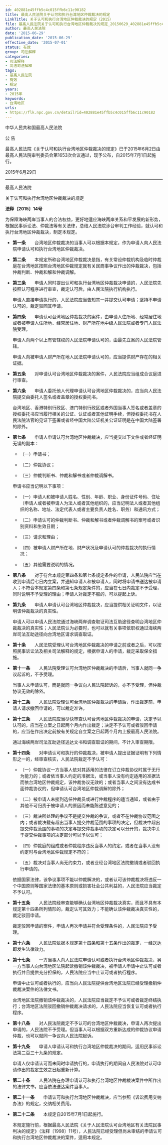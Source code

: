 ```yaml
---
id: 402881e45ffb5c4c015ffb6c11c90182
title: 最高人民法院关于认可和执行台湾地区仲裁裁决的规定
LinkTitle: 关于认可和执行台湾地区仲裁裁决的规定（2015）
file: 最高人民法院关于认可和执行台湾地区仲裁裁决的规定_20150629_402881e45ffb5c4c015ffb6c11c90182.docx
author: 最高人民法院
date: '2015-06-29'
publication_date: '2015-06-29'
effective_date: '2015-07-01'
status: 有效
group: 司法解释
categories:
- 司法解释
- 高法司法解释
tags:
- 最高人民法院
- 有效
- 规定
years:
- 2015年
keywords:
- 台湾地区
urls:
- https://flk.npc.gov.cn/detail?id=402881e45ffb5c4c015ffb6c11c90182
---
```


中华人民共和国最高人民法院

公 告

最高人民法院《关于认可和执行台湾地区仲裁裁决的规定》已于2015年6月2日由最高人民法院审判委员会第1653次会议通过，现予公布，自2015年7月1日起施行。

2015年6月29日

---

最高人民法院

关于认可和执行台湾地区仲裁裁决的规定

**法释〔2015〕14号**

为保障海峡两岸当事人的合法权益，更好地适应海峡两岸关系和平发展的新形势，根据民事诉讼法、仲裁法等有关法律，总结人民法院涉台审判工作经验，就认可和执行台湾地区仲裁裁决，制定本规定。

- **第一条**　　台湾地区仲裁裁决的当事人可以根据本规定，作为申请人向人民法院申请认可和执行台湾地区仲裁裁决。

- **第二条**　　本规定所称台湾地区仲裁裁决是指，有关常设仲裁机构及临时仲裁庭在台湾地区按照台湾地区仲裁规定就有关民商事争议作出的仲裁裁决，包括仲裁判断、仲裁和解和仲裁调解。

- **第三条**　　申请人同时提出认可和执行台湾地区仲裁裁决申请的，人民法院先按照认可程序进行审查，裁定认可后，由人民法院执行机构执行。

  申请人直接申请执行的，人民法院应当告知其一并提交认可申请；坚持不申请认可的，裁定驳回其申请。

- **第四条**　　申请认可台湾地区仲裁裁决的案件，由申请人住所地、经常居住地或者被申请人住所地、经常居住地、财产所在地中级人民法院或者专门人民法院受理。

  申请人向两个以上有管辖权的人民法院申请认可的，由最先立案的人民法院管辖。

  申请人向被申请人财产所在地人民法院申请认可的，应当提供财产存在的相关证据。

- **第五条**　　对申请认可台湾地区仲裁裁决的案件，人民法院应当组成合议庭进行审查。

- **第六条**　　申请人委托他人代理申请认可台湾地区仲裁裁决的，应当向人民法院提交由委托人签名或者盖章的授权委托书。

  台湾地区、香港特别行政区、澳门特别行政区或者外国当事人签名或者盖章的授权委托书应当履行相关的公证、认证或者其他证明手续，但授权委托书在人民法院法官的见证下签署或者经中国大陆公证机关公证证明是在中国大陆签署的除外。

- **第七条**　　申请人申请认可台湾地区仲裁裁决，应当提交以下文件或者经证明无误的副本：

  - （一）申请书；

  - （二）仲裁协议；

  - （三）仲裁判断书、仲裁和解书或者仲裁调解书。

  申请书应当记明以下事项：

  - （一）申请人和被申请人姓名、性别、年龄、职业、身份证件号码、住址（申请人或者被申请人为法人或者其他组织的，应当记明法人或者其他组织的名称、地址、法定代表人或者主要负责人姓名、职务）和通讯方式；

  - （二）申请认可的仲裁判断书、仲裁和解书或者仲裁调解书的案号或者识别资料和生效日期；

  - （三）请求和理由；

  - （四）被申请人财产所在地、财产状况及申请认可的仲裁裁决的执行情况；

  - （五）其他需要说明的情况。

- **第八条**　　对于符合本规定第四条和第七条规定条件的申请，人民法院应当在收到申请后七日内立案，并通知申请人和被申请人，同时将申请书送达被申请人；不符合本规定第四条和第七条规定条件的，应当在七日内裁定不予受理，同时说明不予受理的理由；申请人对裁定不服的，可以提起上诉。

- **第九条**　　申请人申请认可台湾地区仲裁裁决，应当提供相关证明文件，以证明该仲裁裁决的真实性。

  申请人可以申请人民法院通过海峡两岸调查取证司法互助途径查明台湾地区仲裁裁决的真实性；人民法院认为必要时，也可以就有关事项依职权通过海峡两岸司法互助途径向台湾地区请求调查取证。

- **第十条**　　人民法院受理认可台湾地区仲裁裁决的申请之前或者之后，可以按照民事诉讼法及相关司法解释的规定，根据申请人的申请，裁定采取保全措施。

- **第十一条**　　人民法院受理认可台湾地区仲裁裁决的申请后，当事人就同一争议起诉的，不予受理。

  当事人未申请认可，而是就同一争议向人民法院起诉的，亦不予受理，但仲裁协议无效的除外。

- **第十二条**　　人民法院受理认可台湾地区仲裁裁决的申请后，作出裁定前，申请人请求撤回申请的，可以裁定准许。

- **第十三条**　　人民法院应当尽快审查认可台湾地区仲裁裁决的申请，决定予以认可的，应当在立案之日起两个月内作出裁定；决定不予认可或者驳回申请的，应当在作出决定前按有关规定自立案之日起两个月内上报最高人民法院。

  通过海峡两岸司法互助途径送达文书和调查取证的期间，不计入审查期限。

- **第十四条**　　对申请认可和执行的仲裁裁决，被申请人提出证据证明有下列情形之一的，经审查核实，人民法院裁定不予认可：

  - （一）仲裁协议一方当事人依对其适用的法律在订立仲裁协议时属于无行为能力的；或者依当事人约定的准据法，或当事人没有约定适用的准据法而依台湾地区仲裁规定，该仲裁协议无效的；或者当事人之间没有达成书面仲裁协议的，但申请认可台湾地区仲裁调解的除外；

  - （二）被申请人未接到选任仲裁员或进行仲裁程序的适当通知，或者由于其他不可归责于被申请人的原因而未能陈述意见的；

  - （三）裁决所处理的争议不是提交仲裁的争议，或者不在仲裁协议范围之内；或者裁决载有超出当事人提交仲裁范围的事项的决定，但裁决中超出提交仲裁范围的事项的决定与提交仲裁事项的决定可以分开的，裁决中关于提交仲裁事项的决定部分可以予以认可；

  - （四）仲裁庭的组成或者仲裁程序违反当事人的约定，或者在当事人没有约定时与台湾地区仲裁规定不符的；

  - （五）裁决对当事人尚无约束力，或者业经台湾地区法院撤销或者驳回执行申请的。

  依据国家法律，该争议事项不能以仲裁解决的，或者认可该仲裁裁决将违反一个中国原则等国家法律的基本原则或损害社会公共利益的，人民法院应当裁定不予认可。

- **第十五条**　　人民法院经审查能够确认台湾地区仲裁裁决真实，而且不具有本规定第十四条所列情形的，裁定认可其效力；不能确认该仲裁裁决真实性的，裁定驳回申请。

  裁定驳回申请的案件，申请人再次申请并符合受理条件的，人民法院应予受理。

- **第十六条**　　人民法院依据本规定第十四条和第十五条作出的裁定，一经送达即发生法律效力。

- **第十七条**　　一方当事人向人民法院申请认可或者执行台湾地区仲裁裁决，另一方当事人向台湾地区法院起诉撤销该仲裁裁决，被申请人申请中止认可或者执行并且提供充分担保的，人民法院应当中止认可或者执行程序。

  申请中止认可或者执行的，应当向人民法院提供台湾地区法院已经受理撤销仲裁裁决案件的法律文书。

  台湾地区法院撤销该仲裁裁决的，人民法院应当裁定不予认可或者裁定终结执行；台湾地区法院驳回撤销仲裁裁决请求的，人民法院应当恢复认可或者执行程序。

- **第十八条**　　对人民法院裁定不予认可的台湾地区仲裁裁决，申请人再次提出申请的，人民法院不予受理。但当事人可以根据双方重新达成的仲裁协议申请仲裁，也可以就同一争议向人民法院起诉。

- **第十九条**　　申请人申请认可和执行台湾地区仲裁裁决的期间，适用民事诉讼法第二百三十九条的规定。

  申请人仅申请认可而未同时申请执行的，申请执行的期间自人民法院对认可申请作出的裁定生效之日起重新计算。

- **第二十条**　　人民法院在办理申请认可和执行台湾地区仲裁裁决案件中所作出的法律文书，应当依法送达案件当事人。

- **第二十一条**　　申请认可和执行台湾地区仲裁裁决，应当参照《诉讼费用交纳办法》的规定，交纳相关费用。

- **第二十二条**　　本规定自2015年7月1日起施行。

  本规定施行前，根据最高人民法院《关于人民法院认可台湾地区有关法院民事判决的规定》（法释〔1998〕11号），人民法院已经受理但尚未审结的申请认可和执行台湾地区仲裁裁决的案件，适用本规定。
